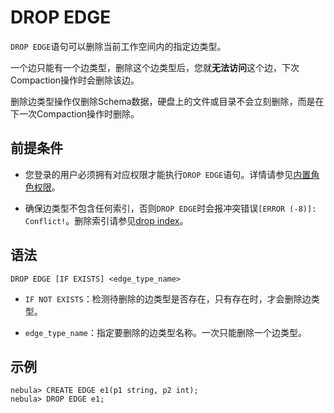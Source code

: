 # DROP EDGE

`DROP EDGE`语句可以删除当前工作空间内的指定边类型。

一个边只能有一个边类型，删除这个边类型后，您就**无法访问**这个边，下次Compaction操作时会删除该边。

删除边类型操作仅删除Schema数据，硬盘上的文件或目录不会立刻删除，而是在下一次Compaction操作时删除。

## 前提条件

- 您登录的用户必须拥有对应权限才能执行`DROP EDGE`语句。详情请参见[内置角色权限](../../7.data-security/1.authentication/3.role-list.md)。

- 确保边类型不包含任何索引，否则`DROP EDGE`时会报冲突错误`[ERROR (-8)]: Conflict!`。删除索引请参见[drop index](../14.native-index-statements/6.drop-native-index.md)。

## 语法

```ngql
DROP EDGE [IF EXISTS] <edge_type_name>
```

- `IF NOT EXISTS`：检测待删除的边类型是否存在，只有存在时，才会删除边类型。

- `edge_type_name`：指定要删除的边类型名称。一次只能删除一个边类型。

## 示例

```ngql
nebula> CREATE EDGE e1(p1 string, p2 int);
nebula> DROP EDGE e1;
```
